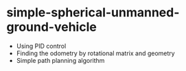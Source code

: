 # simple-spherical-unmanned-ground-vehicle

- Using PID control 
- Finding the odometry by rotational matrix and geometry
- Simple path planning algorithm 

